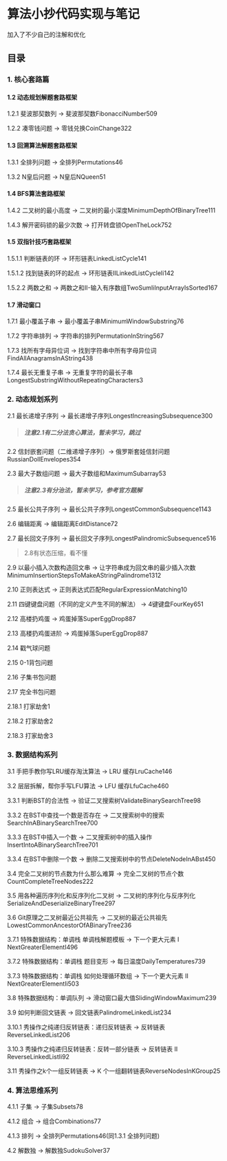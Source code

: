 # 算法小抄代码实现与笔记

加入了不少自己的注解和优化

## 目录

### 1. 核心套路篇

#### 1.2 动态规划解题套路框架

1.2.1 斐波那契数列 -> 斐波那契数FibonacciNumber509

1.2.2 凑零钱问题 -> 零钱兑换CoinChange322

#### 1.3 回溯算法解题套路框架

1.3.1 全排列问题 -> 全排列Permutations46

1.3.2 N皇后问题 -> N皇后NQueen51

#### 1.4 BFS算法套路框架

1.4.2 二叉树的最小高度 -> 二叉树的最小深度MinimumDepthOfBinaryTree111

1.4.3 解开密码锁的最少次数 -> 打开转盘锁OpenTheLock752

#### 1.5 双指针技巧套路框架

1.5.1.1 判断链表的环 -> 环形链表LinkedListCycle141

1.5.1.2 找到链表的环的起点 -> 环形链表IILinkedListCycleIi142

1.5.2.2 两数之和 -> 两数之和II-输入有序数组TwoSumIiInputArrayIsSorted167

#### 1.7 滑动窗口

1.7.1 最小覆盖子串 ->  最小覆盖子串MinimumWindowSubstring76

1.7.2 字符串排列 -> 字符串的排列PermutationInString567

1.7.3 找所有字母异位词 -> 找到字符串中所有字母异位词FindAllAnagramsInAString438

1.7.4 最长无重复子串 -> 无重复字符的最长子串LongestSubstringWithoutRepeatingCharacters3

### 2. 动态规划系列

2.1 最长递增子序列 -> 最长递增子序列LongestIncreasingSubsequence300

> ##### 注意2.1有二分法贪心算法，暂未学习，跳过

2.2 信封嵌套问题（二维递增子序列）-> 俄罗斯套娃信封问题RussianDollEnvelopes354

2.3 最大子数组问题 -> 最大子数组和MaximumSubarray53

> ##### 注意2.3有分治法，暂未学习，参考官方题解

2.5 最长公共子序列 -> 最长公共子序列LongestCommonSubsequence1143

2.6 编辑距离 -> 编辑距离EditDistance72

2.7 最长回文子序列 -> 最长回文子序列LongestPalindromicSubsequence516

> 2.8有状态压缩，看不懂

2.9 以最小插入次数构造回文串 -> 让字符串成为回文串的最少插入次数MinimumInsertionStepsToMakeAStringPalindrome1312

2.10 正则表达式 -> 正则表达式匹配RegularExpressionMatching10

2.11 四键键盘问题（不同的定义产生不同的解法） -> 4键键盘FourKey651

2.12 高楼扔鸡蛋 -> 鸡蛋掉落SuperEggDrop887

2.13 高楼扔鸡蛋进阶 -> 鸡蛋掉落SuperEggDrop887

2.14 戳气球问题

2.15 0-1背包问题

2.16 子集书包问题

2.17 完全书包问题

2.18.1 打家劫舍1

2.18.2 打家劫舍2

2.18.3 打家劫舍3

### 3. 数据结构系列

3.1 手把手教你写LRU缓存淘汰算法 -> LRU 缓存LruCache146

3.2 层层拆解，帮你手写LFU算法 -> LFU 缓存LfuCache460

3.3.1 判断BST的合法性 -> 验证二叉搜索树ValidateBinarySearchTree98

3.3.2 在BST中查找一个数是否存在 -> 二叉搜索树中的搜索SearchInABinarySearchTree700

3.3.3 在BST中插入一个数 -> 二叉搜索树中的插入操作InsertIntoABinarySearchTree701

3.3.4 在BST中删除一个数 -> 删除二叉搜索树中的节点DeleteNodeInABst450

3.4 完全二叉树的节点数为什么那么难算 -> 完全二叉树的节点个数CountCompleteTreeNodes222

3.5 用各种遍历序列化和反序列化二叉树 -> 二叉树的序列化与反序列化SerializeAndDeserializeBinaryTree297

3.6 Git原理之二叉树最近公共祖先 -> 二叉树的最近公共祖先LowestCommonAncestorOfABinaryTree236

3.7.1 特殊数据结构：单调栈 单调栈解题模板 -> 下一个更大元素 I NextGreaterElementI496 

3.7.2 特殊数据结构：单调栈 题目变形 -> 每日温度DailyTemperatures739

3.7.3 特殊数据结构：单调栈 如何处理循环数组 -> 下一个更大元素 II NextGreaterElementIi503

3.8 特殊数据结构：单调队列 -> 滑动窗口最大值SlidingWindowMaximum239

3.9 如何判断回文链表 -> 回文链表PalindromeLinkedList234

3.10.1 秀操作之纯递归反转链表：递归反转链表 -> 反转链表ReverseLinkedList206

3.10.3 秀操作之纯递归反转链表：反转一部分链表 -> 反转链表 II ReverseLinkedListIi92

3.11 秀操作之k个一组反转链表 -> K 个一组翻转链表ReverseNodesInKGroup25

### 4. 算法思维系列

4.1.1 子集 -> 子集Subsets78

4.1.2 组合 -> 组合Combinations77

4.1.3 排列 -> 全排列Permutations46(同1.3.1 全排列问题)

4.2 解数独 -> 解数独SudokuSolver37